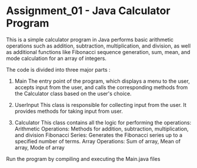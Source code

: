 # Assignment_01 - Java Calculator Program

This is a simple calculator program in Java performs basic arithmetic operations such as addition, subtraction, multiplication, and division, 
as well as additional functions like Fibonacci sequence generation, sum, mean, and mode calculation for an array of integers.

The code is divided into three major parts : 
1. Main
    The entry point of the program, which displays a menu to the user, accepts input from the user, and calls the corresponding methods
   from the Calculator class based on the user's choice.
   
3. UserInput
   This class is responsible for collecting input from the user. It provides methods for taking input from user.
   
5. Calculator
   This class contains all the logic for performing the operations:
   Arithmetic Operations: Methods for addition, subtraction, multiplication, and division
   Fibonacci Series: Generates the Fibonacci series up to a specified number of terms.
   Array Operations: Sum of array, Mean of array, Mode of array

Run the program by compiling and executing the Main.java files
